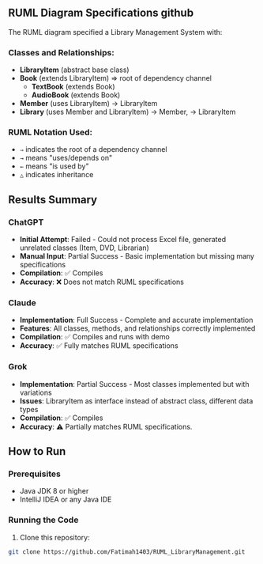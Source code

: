 
## RUML Diagram Specifications github

The RUML diagram specified a Library Management System with:

### Classes and Relationships:
- **LibraryItem** (abstract base class)
- **Book** (extends LibraryItem) ⇒ root of dependency channel
    - **TextBook** (extends Book)
    - **AudioBook** (extends Book)
- **Member** (uses LibraryItem) → LibraryItem
- **Library** (uses Member and LibraryItem) → Member, → LibraryItem

### RUML Notation Used:
- `⇒` indicates the root of a dependency channel
- `→` means "uses/depends on"
- `←` means "is used by"
- `△` indicates inheritance

## Results Summary

### ChatGPT
- **Initial Attempt**: Failed - Could not process Excel file, generated unrelated classes (Item, DVD, Librarian)
- **Manual Input**: Partial Success - Basic implementation but missing many specifications
- **Compilation**: ✅ Compiles
- **Accuracy**: ❌ Does not match RUML specifications

### Claude
- **Implementation**: Full Success - Complete and accurate implementation
- **Features**: All classes, methods, and relationships correctly implemented
- **Compilation**: ✅ Compiles and runs with demo
- **Accuracy**: ✅ Fully matches RUML specifications

### Grok
- **Implementation**: Partial Success - Most classes implemented but with variations
- **Issues**: LibraryItem as interface instead of abstract class, different data types
- **Compilation**: ✅ Compiles
- **Accuracy**: ⚠️ Partially matches RUML specifications.

## How to Run

### Prerequisites
- Java JDK 8 or higher
- IntelliJ IDEA or any Java IDE

### Running the Code

1. Clone this repository:
```bash
git clone https://github.com/Fatimah1403/RUML_LibraryManagement.git

